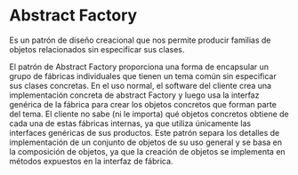 # Abstract Factory
Es un patrón de diseño creacional que nos permite producir familias de objetos relacionados sin especificar sus clases.

El patrón de Abstract Factory proporciona una forma de encapsular un grupo de fábricas individuales que tienen un tema común sin especificar sus clases concretas. 
En el uso normal, el software del cliente crea una implementación concreta de abstract Factory y luego usa la interfaz genérica de la fábrica para crear los objetos concretos que forman parte del tema. 
El cliente no sabe (ni le importa) qué objetos concretos obtiene de cada una de estas fábricas internas, ya que utiliza únicamente las interfaces genéricas de sus productos. 
Este patrón separa los detalles de implementación de un conjunto de objetos de su uso general y se basa en la composición de objetos, ya que la creación de objetos se implementa en métodos expuestos en la interfaz de fábrica.
